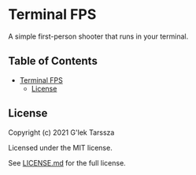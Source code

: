 # Terminal FPS #

A simple first-person shooter that runs in your terminal.

<!-- omit in toc -->
## Table of Contents ##

* [Terminal FPS](#terminal-fps)
    * [License](#license)

## License ##

Copyright (c) 2021 G'lek Tarssza

Licensed under the MIT license.

See [LICENSE.md](LICENSE.md) for the full license.
